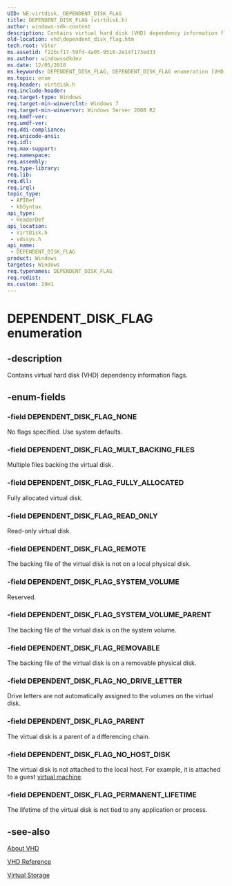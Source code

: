 ```yaml
---
UID: NE:virtdisk._DEPENDENT_DISK_FLAG
title: DEPENDENT_DISK_FLAG (virtdisk.h)
author: windows-sdk-content
description: Contains virtual hard disk (VHD) dependency information flags.
old-location: vhd\dependent_disk_flag.htm
tech.root: VStor
ms.assetid: f22bcf17-59fd-4a05-9516-2e14f173ed33
ms.author: windowssdkdev
ms.date: 12/05/2018
ms.keywords: DEPENDENT_DISK_FLAG, DEPENDENT_DISK_FLAG enumeration [VHD], DEPENDENT_DISK_FLAG_FULLY_ALLOCATED, DEPENDENT_DISK_FLAG_MULT_BACKING_FILES, DEPENDENT_DISK_FLAG_NONE, DEPENDENT_DISK_FLAG_NO_DRIVE_LETTER, DEPENDENT_DISK_FLAG_NO_HOST_DISK, DEPENDENT_DISK_FLAG_PARENT, DEPENDENT_DISK_FLAG_PERMANENT_LIFETIME, DEPENDENT_DISK_FLAG_READ_ONLY, DEPENDENT_DISK_FLAG_REMOTE, DEPENDENT_DISK_FLAG_REMOVABLE, DEPENDENT_DISK_FLAG_SYSTEM_VOLUME, DEPENDENT_DISK_FLAG_SYSTEM_VOLUME_PARENT, vdssys/DEPENDENT_DISK_FLAG, vdssys/DEPENDENT_DISK_FLAG_FULLY_ALLOCATED, vdssys/DEPENDENT_DISK_FLAG_MULT_BACKING_FILES, vdssys/DEPENDENT_DISK_FLAG_NONE, vdssys/DEPENDENT_DISK_FLAG_NO_DRIVE_LETTER, vdssys/DEPENDENT_DISK_FLAG_NO_HOST_DISK, vdssys/DEPENDENT_DISK_FLAG_PARENT, vdssys/DEPENDENT_DISK_FLAG_PERMANENT_LIFETIME, vdssys/DEPENDENT_DISK_FLAG_READ_ONLY, vdssys/DEPENDENT_DISK_FLAG_REMOTE, vdssys/DEPENDENT_DISK_FLAG_REMOVABLE, vdssys/DEPENDENT_DISK_FLAG_SYSTEM_VOLUME, vdssys/DEPENDENT_DISK_FLAG_SYSTEM_VOLUME_PARENT, vhd.dependent_disk_flag, virtdisk/DEPENDENT_DISK_FLAG, virtdisk/DEPENDENT_DISK_FLAG_FULLY_ALLOCATED, virtdisk/DEPENDENT_DISK_FLAG_MULT_BACKING_FILES, virtdisk/DEPENDENT_DISK_FLAG_NONE, virtdisk/DEPENDENT_DISK_FLAG_NO_DRIVE_LETTER, virtdisk/DEPENDENT_DISK_FLAG_NO_HOST_DISK, virtdisk/DEPENDENT_DISK_FLAG_PARENT, virtdisk/DEPENDENT_DISK_FLAG_PERMANENT_LIFETIME, virtdisk/DEPENDENT_DISK_FLAG_READ_ONLY, virtdisk/DEPENDENT_DISK_FLAG_REMOTE, virtdisk/DEPENDENT_DISK_FLAG_REMOVABLE, virtdisk/DEPENDENT_DISK_FLAG_SYSTEM_VOLUME, virtdisk/DEPENDENT_DISK_FLAG_SYSTEM_VOLUME_PARENT
ms.topic: enum
req.header: virtdisk.h
req.include-header: 
req.target-type: Windows
req.target-min-winverclnt: Windows 7
req.target-min-winversvr: Windows Server 2008 R2
req.kmdf-ver: 
req.umdf-ver: 
req.ddi-compliance: 
req.unicode-ansi: 
req.idl: 
req.max-support: 
req.namespace: 
req.assembly: 
req.type-library: 
req.lib: 
req.dll: 
req.irql: 
topic_type:
 - APIRef
 - kbSyntax
api_type:
 - HeaderDef
api_location:
 - VirtDisk.h
 - vdssys.h
api_name:
 - DEPENDENT_DISK_FLAG
product: Windows
targetos: Windows
req.typenames: DEPENDENT_DISK_FLAG
req.redist: 
ms.custom: 19H1
---
```


# DEPENDENT_DISK_FLAG enumeration


## -description


Contains virtual hard disk (VHD) dependency information flags.


## -enum-fields




### -field DEPENDENT_DISK_FLAG_NONE

 No flags specified. Use system defaults.


### -field DEPENDENT_DISK_FLAG_MULT_BACKING_FILES

Multiple files backing the virtual disk.


### -field DEPENDENT_DISK_FLAG_FULLY_ALLOCATED

Fully allocated virtual disk.


### -field DEPENDENT_DISK_FLAG_READ_ONLY

Read-only virtual disk.


### -field DEPENDENT_DISK_FLAG_REMOTE

 The backing file of the virtual disk is not on a local physical disk.


### -field DEPENDENT_DISK_FLAG_SYSTEM_VOLUME

 Reserved.


### -field DEPENDENT_DISK_FLAG_SYSTEM_VOLUME_PARENT

The backing file of the virtual disk is on the system volume.


### -field DEPENDENT_DISK_FLAG_REMOVABLE

The backing file of the virtual disk is on a removable physical disk.


### -field DEPENDENT_DISK_FLAG_NO_DRIVE_LETTER

Drive letters are not automatically assigned to the volumes on the virtual disk.


### -field DEPENDENT_DISK_FLAG_PARENT

The virtual disk is a parent of a differencing chain.


### -field DEPENDENT_DISK_FLAG_NO_HOST_DISK

 The virtual disk is not attached to the local host.
    For example, it is attached to a guest <a href="http://go.microsoft.com/fwlink/p/?linkid=128149">virtual machine</a>.


### -field DEPENDENT_DISK_FLAG_PERMANENT_LIFETIME

The lifetime of the virtual disk is not tied to any application or process.


## -see-also




<a href="https://msdn.microsoft.com/c9531c07-ad55-42b6-8685-7f55a47e8485">About VHD</a>



<a href="https://msdn.microsoft.com/3b5d0da0-2b23-4b7c-b007-ed3fe030926c">VHD Reference</a>



<a href="https://msdn.microsoft.com/7d5f5d02-5aad-4d64-a3a9-ddfa5a4b01c5">Virtual Storage</a>
 

 

